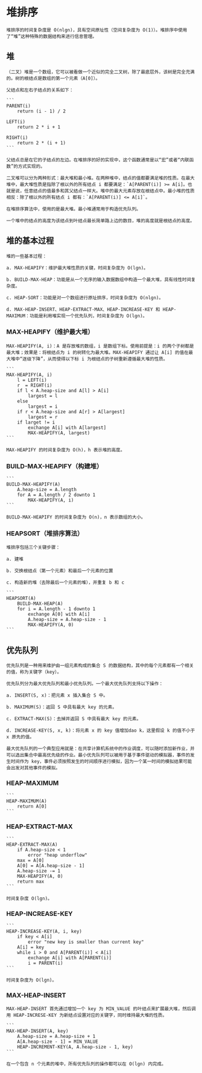 # 堆排序

    堆排序的时间复杂度是 O(nlgn)，具有空间原址性（空间复杂度为 O(1)）。堆排序中使用了“堆”这种特殊的数据结构来进行信息管理。

## 堆

    （二叉）堆是一个数组，它可以被看做一个近似的完全二叉树，除了最底层外，该树是完全充满的。树的根结点是数组的第一个元素（A[0]）。

    父结点和左右子结点的关系如下：

    ```
    PARENT(i)
        return (i - 1) / 2

    LEFT(i)
        return 2 * i + 1

    RIGHT(i)
        return 2 * (i + 1)
    ```

    父结点总是在它的子结点的左边。在堆排序的好的实现中，这个函数通常是以“宏”或者“内联函数”的方式实现的。

    二叉堆可以分为两种形式：最大堆和最小堆。在两种堆中，结点的值都要满足堆的性质。在最大堆中，最大堆性质是指除了根以外的所有结点 i 都要满足：`A[PARENT(i)] >= A[i]。也就是说，任意结点的值最多和其父结点一样大。堆中的最大元素存放在根结点中。最小堆的性质相反：除了根以外的所有结点 i 都有：`A[PARENT(i)] <= A[i]`。

    在堆排序算法中，使用的是最大堆。最小堆通常用于构造优先队列。

    一个堆中的结点的高度为该结点到叶结点最长简单路上边的数目，堆的高度就是根结点的高度。

## 堆的基本过程

    堆的一些基本过程：

    a. MAX-HEAPIFY：维护最大堆性质的关键，时间复杂度为 O(lgn)。

    b. BUILD-MAX-HEAP：功能是从一个无序的输入数据数组中构造一个最大堆，具有线性时间复杂度。

    c. HEAP-SORT：功能是对一个数组进行原址排序，时间复杂度为 O(nlgn)。

    d. MAX-HEAP-INSERT、HEAP-EXTRACT-MAX、HEAP-INCREASE-KEY 和 HEAP-MAXIMUM：功能是利用堆实现一个优先队列，时间复杂度为 O(lgn)。

### MAX-HEAPIFY（维护最大堆）

    MAX-HEAPIFY(A, i)：A 是存放堆的数组，i 是数组下标。使用前提是：i 的两个子树都是最大堆；效果是：将根结点为 i 的树转化为最大堆。MAX-HEAPIFY 通过让 A[i] 的值在最大堆中“逐级下降”，从而使得以下标 i 为根结点的子树重新遵循最大堆的性质。

    ```
    MAX-HEAPIFY(A, i)
        l = LEFT(i)
        r  = RIGHT(i)
        if l < A.heap-size and A[l] > A[i]
            largest = l
        else
            largest = i
        if r < A.heap-size and A[r] > A[largest]
            largest = r
        if larget != i
            exchange A[i] with A[largest]
            MAX-HEAPIFY(A, largest)
    ```

    MAX-HEAPIFY 的时间复杂度为 O(h)，h 表示堆的高度。

### BUILD-MAX-HEAPIFY（构建堆）

    ```
    BUILD-MAX-HEAPIFY(A)
        A.heap-size = A.length
        for A = A.length / 2 downto 1
            MAX-HEAPIFY(A, i)
    ```

    BUILD-MAX-HEAPIFY 的时间复杂度为 O(n)，n 表示数组的大小。

### HEAPSORT（堆排序算法）

    堆排序包括三个关键步骤：

    a. 建堆

    b. 交换根结点（第一个元素）和最后一个元素的位置

    c. 构造新的堆（去除最后一个元素的堆），并重复 b 和 c

    ```
    HEAPSORT(A)
        BUILD-MAX-HEAP(A)
        for i = A.length - 1 downto 1
            exchange A[0] with A[i]
            A.heap-size = A.heap-size - 1
            MAX-HEAPIFY(A, 0)
    ```

## 优先队列

    优先队列是一种用来维护由一组元素构成的集合 S 的数据结构，其中的每个元素都有一个相关的值，称为关键字（key）。

    优先队列分为最大优先队列和最小优先队列。一个最大优先队列支持以下操作：

    a. INSERT(S, x)：把元素 x 插入集合 S 中。

    b. MAXIMUM(S)：返回 S 中具有最大 key 的元素。

    c. EXTRACT-MAX(S)：去掉并返回 S 中具有最大 key 的元素。

    d. INCREASE-KEY(S, x, k)：将元素 x 的 key 值增加dao k，这里假设 k 的值不小于 x 原先的值。

    最大优先队列的一个典型应用就是：在共享计算机系统中的作业调度，可以随时添加新作业，并可以选出集合中最高优先级的作业。最小优先队列可以被用于基于事件驱动的模拟器，事件的发生时间作为 key，事件必须按照发生的时间顺序进行模拟，因为一个某一时间的模拟结果可能会出发对其他事件的模拟。

### HEAP-MAXIMUM

    ```
    HEAP-MAXIMUM(A)
        return A[0]
    ```

### HEAP-EXTRACT-MAX

    ```
    HEAP-EXTRACT-MAX(A)
        if A.heap-size < 1
            error "heap underflow"
        max = A[0]
        A[0] = A[A.heap-size - 1]
        A.heap-size -= 1
        MAX-HEAPIFY(A, 0)
        return max
    ```

    时间复杂度 O(lgn)。

### HEAP-INCREASE-KEY

    ```
    HEAP-INCREASE-KEY(A, i, key)
        if key < A[i]
            error "new key is smaller than current key"
        A[i] = key
        while i > 0 and A[PARENT(i)] < A[i]
            exchange A[i] with A[PARENT(i)]
            i = PARENT(i)
    ```

    时间复杂度为 O(lgn)。

### MAX-HEAP-INSERT

    MAX-HEAP-INSERT 首先通过增加一个 key 为 MIN_VALUE 的叶结点来扩展最大堆，然后调用 HEAP-INCRESE-KEY 为新结点设置对应的关键字，同时维持最大堆的性质。

    ```
    MAX-HEAP-INSERT(A, key)
        A.heap-size = A.heap-size + 1
        A[A.heap-size - 1] = MIN_VALUE
        HEAP-INCREMENT-KEY(A, A.heap-size - 1, key)
    ```

    在一个包含 n 个元素的堆中，所有优先队列的操作都可以在 O(lgn) 内完成。
